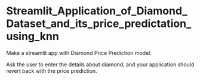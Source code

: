 # Streamlit_Application_of_Diamond_Dataset_and_its_price_predictation_using_knn
Make a streamlit app with Diamond Price Prediction model.

Ask the user to enter the details about diamond, and your application should revert back with the price prediction.


